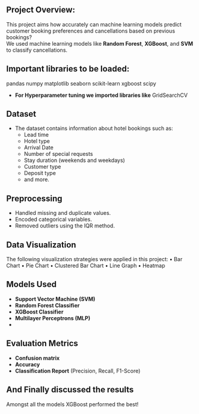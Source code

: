 
## Project Overview:
This project aims how accurately can machine learning models predict customer booking preferences and cancellations based on previous bookings?  
We used machine learning models like **Random Forest**, **XGBoost**, and **SVM** to classify cancellations.


## Important libraries to be loaded:

pandas
numpy
matplotlib
seaborn
scikit-learn
xgboost
scipy
- **For Hyperparameter tuning we imported libraries like**
GridSearchCV


## Dataset
- The dataset contains information about hotel bookings such as:
  - Lead time
  - Hotel type
  - Arrival Date 
  - Number of special requests
  - Stay duration (weekends and weekdays)
  - Customer type
  - Deposit type
  - and more.

## Preprocessing
- Handled missing and duplicate values.
- Encoded categorical variables.
- Removed outliers using the IQR method.

## Data Visualization
The following visualization strategies were applied in this project:
•	Bar Chart 
•	Pie Chart
•	Clustered Bar Chart
•	Line Graph
•	Heatmap

## Models Used
- **Support Vector Machine (SVM)**
- **Random Forest Classifier**
- **XGBoost Classifier**
- **Multilayer Perceptrons (MLP)**
- 
## Evaluation Metrics
- **Confusion matrix**
- **Accuracy**
- **Classification Report** (Precision, Recall, F1-Score)

##  And Finally discussed the results

Amongst all the models XGBoost performed the best!


